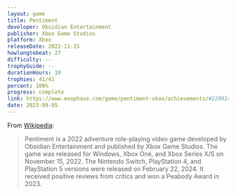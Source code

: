 ```yaml
---
layout: game
title: Pentiment
developer: Obsidian Entertainment
publisher: Xbox Game Studios
platform: Xbox
releaseDate: 2022-11-15
howlongtobeat: 27
difficulty: --
trophyGuide: --
durationHours: 19
trophies: 41/41
percent: 100%
progress: complete
link: https://www.exophase.com/game/pentiment-xbox/achievements/#2209141
date: 2023-09-05
---
```


From [Wikipedia](https://en.wikipedia.org/wiki/Pentiment_(video_game)):

> Pentiment is a 2022 adventure role-playing video game developed by Obsidian Entertainment and published by Xbox Game Studios. The game was released for Windows, Xbox One, and Xbox Series X/S on November 15, 2022. The Nintendo Switch, PlayStation 4, and PlayStation 5 versions were released on February 22, 2024. It received positive reviews from critics and won a Peabody Award in 2023.
